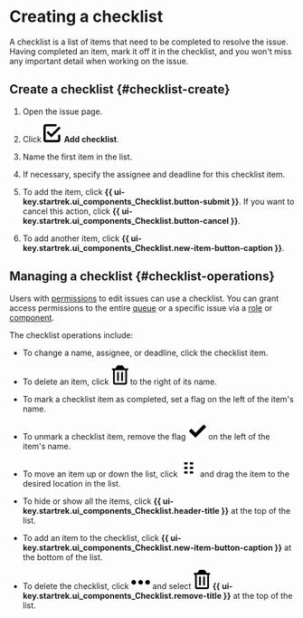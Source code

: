 # Creating a checklist

A checklist is a list of items that need to be completed to resolve the issue. Having completed an item, mark it off it in the checklist, and you won't miss any important detail when working on the issue.

## Create a checklist {#checklist-create}

1. Open the issue page.

1. Click ![](../../_assets/tracker/svg/checklist.svg) **Add checklist**.

1. Name the first item in the list.

1. If necessary, specify the assignee and deadline for this checklist item.

1. To add the item, click **{{ ui-key.startrek.ui_components_Checklist.button-submit }}**. If you want to cancel this action, click **{{ ui-key.startrek.ui_components_Checklist.button-cancel }}**.

1. To add another item, click **{{ ui-key.startrek.ui_components_Checklist.new-item-button-caption }}**.

## Managing a checklist {#checklist-operations}

Users with [permissions](../access.md) to edit issues can use a checklist. You can grant access permissions to the entire [queue](../manager/queue-access.md#set-access) or a specific issue via a [role](../manager/queue-access.md#task-role) or [component](../manager/queue-access.md#access-components).

The checklist operations include:

* To change a name, assignee, or deadline, click the checklist item.

* To delete an item, click ![](../../_assets/tracker/svg/icon-remove.svg) to the right of its name.

* To mark a checklist item as completed, set a flag on the left of the item's name.

* To unmark a checklist item, remove the flag ![](../../_assets/tracker/svg/check.svg) on the left of the item's name.

* To move an item up or down the list, click ![](../../_assets/tracker/svg/range.svg) and drag the item to the desired location in the list.

* To hide or show all the items, click **{{ ui-key.startrek.ui_components_Checklist.header-title }}** at the top of the list.

* To add an item to the checklist, click **{{ ui-key.startrek.ui_components_Checklist.new-item-button-caption }}** at the bottom of the list.

* To delete the checklist, click ![](../../_assets/horizontal-ellipsis.svg) and select ![](../../_assets/tracker/svg/icon-remove.svg) **{{ ui-key.startrek.ui_components_Checklist.remove-title }}** at the top of the list.
